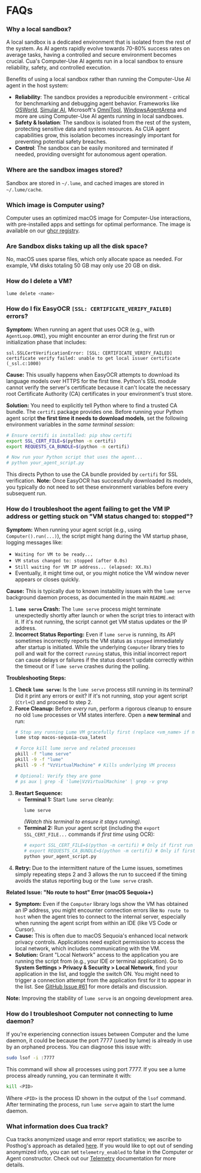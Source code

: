 # FAQs

### Why a local sandbox?

A local sandbox is a dedicated environment that is isolated from the rest of the system. As AI agents rapidly evolve towards 70-80% success rates on average tasks, having a controlled and secure environment becomes crucial. Cua's Computer-Use AI agents run in a local sandbox to ensure reliability, safety, and controlled execution.

Benefits of using a local sandbox rather than running the Computer-Use AI agent in the host system:

- **Reliability**: The sandbox provides a reproducible environment - critical for benchmarking and debugging agent behavior. Frameworks like [OSWorld](https://github.com/xlang-ai/OSWorld), [Simular AI](https://github.com/simular-ai/Agent-S), Microsoft's [OmniTool](https://github.com/microsoft/OmniParser/tree/master/omnitool), [WindowsAgentArena](https://github.com/microsoft/WindowsAgentArena) and more are using Computer-Use AI agents running in local sandboxes.
- **Safety & Isolation**: The sandbox is isolated from the rest of the system, protecting sensitive data and system resources. As CUA agent capabilities grow, this isolation becomes increasingly important for preventing potential safety breaches.
- **Control**: The sandbox can be easily monitored and terminated if needed, providing oversight for autonomous agent operation.

### Where are the sandbox images stored?

Sandbox are stored in `~/.lume`, and cached images are stored in `~/.lume/cache`.

### Which image is Computer using?

Computer uses an optimized macOS image for Computer-Use interactions, with pre-installed apps and settings for optimal performance.
The image is available on our [ghcr registry](https://github.com/orgs/trycua/packages/container/package/macos-sequoia-cua).

### Are Sandbox disks taking up all the disk space?

No, macOS uses sparse files, which only allocate space as needed. For example, VM disks totaling 50 GB may only use 20 GB on disk.

### How do I delete a VM?

```bash
lume delete <name>
```

### How do I fix EasyOCR `[SSL: CERTIFICATE_VERIFY_FAILED]` errors?

**Symptom:**
When running an agent that uses OCR (e.g., with `AgentLoop.OMNI`), you might encounter an error during the first run or initialization phase that includes:
```
ssl.SSLCertVerificationError: [SSL: CERTIFICATE_VERIFY_FAILED] certificate verify failed: unable to get local issuer certificate (_ssl.c:1000)
```

**Cause:**
This usually happens when EasyOCR attempts to download its language models over HTTPS for the first time. Python's SSL module cannot verify the server's certificate because it can't locate the necessary root Certificate Authority (CA) certificates in your environment's trust store.

**Solution:**
You need to explicitly tell Python where to find a trusted CA bundle. The `certifi` package provides one. Before running your Python agent script **the first time it needs to download models**, set the following environment variables in the *same terminal session*:
```bash
# Ensure certifi is installed: pip show certifi
export SSL_CERT_FILE=$(python -m certifi)
export REQUESTS_CA_BUNDLE=$(python -m certifi)

# Now run your Python script that uses the agent...
# python your_agent_script.py
```
This directs Python to use the CA bundle provided by `certifi` for SSL verification. **Note:** Once EasyOCR has successfully downloaded its models, you typically do not need to set these environment variables before every subsequent run.

### How do I troubleshoot the agent failing to get the VM IP address or getting stuck on "VM status changed to: stopped"?

**Symptom:**
When running your agent script (e.g., using `Computer().run(...)`), the script might hang during the VM startup phase, logging messages like:
*   `Waiting for VM to be ready...`
*   `VM status changed to: stopped (after 0.0s)`
*   `Still waiting for VM IP address... (elapsed: XX.Xs)`
*   Eventually, it might time out, or you might notice the VM window never appears or closes quickly.

**Cause:**
This is typically due to known instability issues with the `lume serve` background daemon process, as documented in the main `README.md`:
1.  **`lume serve` Crash:** The `lume serve` process might terminate unexpectedly shortly after launch or when the script tries to interact with it. If it's not running, the script cannot get VM status updates or the IP address.
2.  **Incorrect Status Reporting:** Even if `lume serve` is running, its API sometimes incorrectly reports the VM status as `stopped` immediately after startup is initiated. While the underlying `Computer` library tries to poll and wait for the correct `running` status, this initial incorrect report can cause delays or failures if the status doesn't update correctly within the timeout or if `lume serve` crashes during the polling.

**Troubleshooting Steps:**
1.  **Check `lume serve`:** Is the `lume serve` process still running in its terminal? Did it print any errors or exit? If it's not running, stop your agent script (`Ctrl+C`) and proceed to step 2.
2.  **Force Cleanup:** Before *every* run, perform a rigorous cleanup to ensure no old `lume` processes or VM states interfere. Open a **new terminal** and run:
    ```bash
    # Stop any running Lume VM gracefully first (replace <vm_name> if needed)
    lume stop macos-sequoia-cua_latest

    # Force kill lume serve and related processes
    pkill -f "lume serve"
    pkill -9 -f "lume"
    pkill -9 -f "VzVirtualMachine" # Kills underlying VM process

    # Optional: Verify they are gone
    # ps aux | grep -E 'lume|VzVirtualMachine' | grep -v grep
    ```
3.  **Restart Sequence:**
    *   **Terminal 1:** Start `lume serve` cleanly:
        ```bash
        lume serve
        ```
        *(Watch this terminal to ensure it stays running).*
    *   **Terminal 2:** Run your agent script (including the `export SSL_CERT_FILE...` commands if *first time* using OCR):
        ```bash
        # export SSL_CERT_FILE=$(python -m certifi) # Only if first run with OCR
        # export REQUESTS_CA_BUNDLE=$(python -m certifi) # Only if first run with OCR
        python your_agent_script.py
        ```
4.  **Retry:** Due to the intermittent nature of the Lume issues, sometimes simply repeating steps 2 and 3 allows the run to succeed if the timing avoids the status reporting bug or the `lume serve` crash.

**Related Issue: "No route to host" Error (macOS Sequoia+)**

*   **Symptom:** Even if the `Computer` library logs show the VM has obtained an IP address, you might encounter connection errors like `No route to host` when the agent tries to connect to the internal server, especially when running the agent script from within an IDE (like VS Code or Cursor).
*   **Cause:** This is often due to macOS Sequoia's enhanced local network privacy controls. Applications need explicit permission to access the local network, which includes communicating with the VM.
*   **Solution:** Grant "Local Network" access to the application you are running the script from (e.g., your IDE or terminal application). Go to **System Settings > Privacy & Security > Local Network**, find your application in the list, and toggle the switch ON. You might need to trigger a connection attempt from the application first for it to appear in the list. See [GitHub Issue #61](https://github.com/trycua/cua/issues/61) for more details and discussion.

**Note:** Improving the stability of `lume serve` is an ongoing development area.

### How do I troubleshoot Computer not connecting to lume daemon?

If you're experiencing connection issues between Computer and the lume daemon, it could be because the port 7777 (used by lume) is already in use by an orphaned process. You can diagnose this issue with:

```bash
sudo lsof -i :7777
```

This command will show all processes using port 7777. If you see a lume process already running, you can terminate it with:

```bash
kill <PID>
```

Where `<PID>` is the process ID shown in the output of the `lsof` command. After terminating the process, run `lume serve` again to start the lume daemon.

### What information does Cua track?

Cua tracks anonymized usage and error report statistics; we ascribe to Posthog's approach as detailed [here](https://posthog.com/blog/open-source-telemetry-ethical). If you would like to opt out of sending anonymized info, you can set `telemetry_enabled` to false in the Computer or Agent constructor. Check out our [Telemetry](Telemetry.md) documentation for more details.
